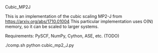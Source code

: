 Cubic_MP2J

This is an implementation of the cubic scaling MP2-J from https://arxiv.org/abs/1710.01004
This particular implementation uses O(N) memory, so it can be scaled to larger systems.

Requirements: PySCF, NumPy, Cython, ASE, etc. (TODO)

./comp.sh
python cubic_mp2_J.py